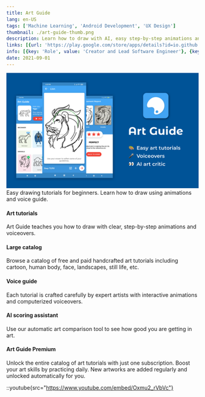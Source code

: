 ```yaml
---
title: Art Guide
lang: en-US
tags: ['Machine Learning', 'Android Development', 'UX Design']
thumbnail: ./art-guide-thumb.png
description: Learn how to draw with AI, easy step-by-step animations and voiceovers.
links: [{url: 'https://play.google.com/store/apps/details?id=io.github.alamkanak.artguide', text: 'Get it on Google Play', icon: 'mdi:google-play'}, {url: 'https://art-guide.github.io/art-guide-app-page/', text: 'Visit Homepage', icon: 'material-symbols:home-outline'}]
info: [{key: 'Role', value: 'Creator and Lead Software Engineer'}, {key: 'Employment', value: 'Self employed'}, {key: 'Skills involved', value: ['Android SDK', 'Custom View Development', 'Computer Vision', 'API Development', 'Performance Analysis', 'UX Design', 'Calculus', 'Geometry']}, {key: 'Tech used', value: ['Kotlin', 'Dagger', 'Coroutines', 'Android Architecture Components', 'Android SDK']}]
date: 2021-09-01
---
```

![Art Guide](/art-guide.png)
<br/>
Easy drawing tutorials for beginners. Learn how to draw using animations and voice guide.

#### Art tutorials
Art Guide teaches you how to draw with clear, step-by-step animations and voiceovers.

#### Large catalog
Browse a catalog of free and paid handcrafted art tutorials including cartoon, human body, face, landscapes, still life, etc.

#### Voice guide
Each tutorial is crafted carefully by expert artists with interactive animations and computerized voiceovers.

#### AI scoring assistant
Use our automatic art comparison tool to see how good you are getting in art.

#### Art Guide Premium
Unlock the entire catalog of art tutorials with just one subscription. Boost your art skills by practicing daily. New artworks are added regularly and unlocked automatically for you.

::youtube{src="https://www.youtube.com/embed/Oxmu2_rVbVc"}